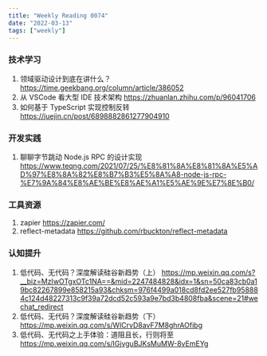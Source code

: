 ```yaml
---
title: "Weekly Reading 0074"
date: "2022-03-13"
tags: ["weekly"]
---
```


### 技术学习
1. 领域驱动设计到底在讲什么？ https://time.geekbang.org/column/article/386052
2. 从 VSCode 看大型 IDE 技术架构 https://zhuanlan.zhihu.com/p/96041706
3. 如何基于 TypeScript 实现控制反转 https://juejin.cn/post/6898882861277904910

### 开发实践
1. 聊聊字节跳动 Node.js RPC 的设计实现 https://www.teqng.com/2021/07/25/%E8%81%8A%E8%81%8A%E5%AD%97%E8%8A%82%E8%B7%B3%E5%8A%A8-node-js-rpc-%E7%9A%84%E8%AE%BE%E8%AE%A1%E5%AE%9E%E7%8E%B0/

### 工具资源
1. zapier https://zapier.com/
2. reflect-metadata https://github.com/rbuckton/reflect-metadata

### 认知提升
1. 低代码、无代码？深度解读硅谷新趋势（上） https://mp.weixin.qq.com/s?__biz=MzIwOTgxOTc1NA==&mid=2247484828&idx=1&sn=50ca83cb0a19bc82267899e858215a93&chksm=976f4499a018cd8fd2ee527fb958884c124d48227313c9f39a72dcd52c593a9e7bd3b4808fba&scene=21#wechat_redirect
2. 低代码、无代码？深度解读硅谷新趋势（下） https://mp.weixin.qq.com/s/WlCrvD8avF7M8ghrAOfibg
3. 低代码、无代码之上手体验：道阻且长，行则将至 https://mp.weixin.qq.com/s/IGjvguBJKsMuMW-8vEmEYg